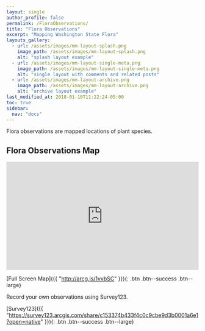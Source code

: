 ```yaml
---
layout: single
author_profile: false
permalink: /FloraObservations/
title: "Flora Observations"
excerpt: "Mapping Washington State Flora"
layouts_gallery:
  - url: /assets/images/mm-layout-splash.png
    image_path: /assets/images/mm-layout-splash.png
    alt: "splash layout example"
  - url: /assets/images/mm-layout-single-meta.png
    image_path: /assets/images/mm-layout-single-meta.png
    alt: "single layout with comments and related posts"
  - url: /assets/images/mm-layout-archive.png
    image_path: /assets/images/mm-layout-archive.png
    alt: "archive layout example"
last_modified_at: 2018-01-10T11:22:24-05:00
toc: true
sidebar:
  nav: "docs"
---
```


Flora observations are mapped locations of plant species. 

## Flora Observations Map

<style>.embed-container { position: relative; padding-bottom: 56.25%; height: 0; overflow: hidden; max-width: 100%; } .embed-container iframe, .embed-container object, .embed-container embed { position: absolute; top: 0; left: 0; width: 100%; height: 100%; }</style><div class='embed-container'><iframe src='http://arcg.is/1vvbSC' frameborder='0' allowfullscreen></iframe></div>

[Full Screen Map]({{ "http://arcg.is/1vvbSC" }}){: .btn .btn--success .btn--large}

Record your own observations using Survey123.

[Survey123]({{ "https://survey123.arcgis.com/share/c153374b433f4c0c9cbe9d3b0001a6e1?open=native" }}){: .btn .btn--success .btn--large}

